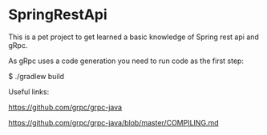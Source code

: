 # SpringRestApi
This is a pet project to get learned a basic knowledge of Spring rest api and gRpc.


As gRpc uses a code generation you need to run code as the first step:

$ ./gradlew build




Useful links:

https://github.com/grpc/grpc-java

https://github.com/grpc/grpc-java/blob/master/COMPILING.md
